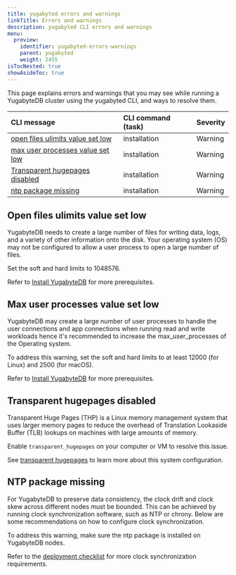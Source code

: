 ```yaml
---
title: yugabyted errors and warnings
linkTitle: Errors and warnings
description: yugabyted CLI errors and warnings
menu:
  preview:
    identifier: yugabyted-errors-warnings
    parent: yugabyted
    weight: 2455
isTocNested: true
showAsideToc: true
---
```


This page explains errors and warnings that you may see while running a YugabyteDB cluster using the yugabyted CLI, and ways to resolve them.

| CLI message | CLI command (task) | Severity |
| :---------- | :----------------- | :------- |
| [open files ulimits value set low](#open-files-ulimits-value-set-low) | installation | Warning |
| [max user processes value set low](#max-user-processes-value-set-low) | installation | Warning |
| [Transparent hugepages disabled](#transparent-hugepages-disabled) | installation | Warning |
| [ntp package missing](#ntp-package-missing) | installation | Warning |

## Open files ulimits value set low

YugabyteDB needs to create a large number of files for writing data, logs, and a variety of other information onto the disk. Your operating system (OS) may not be configured to allow a user process to open a large number of files.

Set the soft and hard limits to 1048576.

Refer to [Install YugabyteDB](../../../../quick-start/install/macos/) for more prerequisites.

## Max user processes value set low

YugabyteDB may create a large number of user processes to handle the user connections and app connections when running read and write workloads hence it's recommended to increase the max_user_processes of the Operating system.

To address this warning, set the soft and hard limits to at least 12000 (for Linux) and 2500 (for macOS).

Refer to [Install YugabyteDB](../../../../quick-start/install/macos/) for more prerequisites.

## Transparent hugepages disabled

Transparent Huge Pages (THP) is a Linux memory management system that uses larger memory pages to reduce the overhead of Translation Lookaside Buffer (TLB) lookups on machines with large amounts of memory.

Enable `transparent_hugepages` on your computer or VM to resolve this issue.

See [transparent hugepages](../../../../deploy/manual-deployment/system-config/#transparent-hugepages) to learn more about this system configuration.

## NTP package missing

For YugabyteDB to preserve data consistency, the clock drift and clock skew across different nodes must be bounded. This can be achieved by running clock synchronization software, such as NTP or chrony. Below are some recommendations on how to configure clock synchronization.

To address this warning, make sure the ntp package is installed on YugabyteDB nodes.

Refer to the [deployment checklist](../../../../deploy/checklist/#clock-synchronization) for more clock synchronization requirements.


